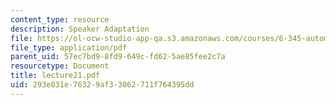 ```yaml
---
content_type: resource
description: Speaker Adaptation
file: https://ol-ocw-studio-app-qa.s3.amazonaws.com/courses/6-345-automatic-speech-recognition-spring-2003/293e031e76329af33062711f764395dd_lecture21.pdf
file_type: application/pdf
parent_uid: 57ec7bd9-8fd9-649c-fd62-5ae85fee2c7a
resourcetype: Document
title: lecture21.pdf
uid: 293e031e-7632-9af3-3062-711f764395dd
---
```

